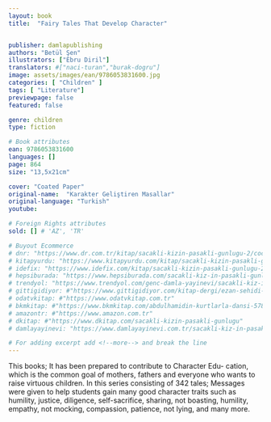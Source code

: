 ```yaml
---
layout: book
title:  "Fairy Tales That Develop Character"


publisher: damlapublishing
authors: "Betül Şen"
illustrators: ["Ebru Diril"]
translators: #["naci-turan","burak-dogru"]
image: assets/images/ean/9786053831600.jpg
categories: [ "Children" ]
tags: [ "Literature"]
previewpage: false
featured: false

genre: children
type: fiction

# Book attributes
ean: 9786053831600
languages: []
page: 864
size: "13,5x21cm"

cover: "Coated Paper"
original-name:  "Karakter Geliştiren Masallar"
original-language: "Turkish"
youtube:

# Foreign Rights attributes
sold: [] # 'AZ', 'TR'

# Buyout Ecommerce
# dnr: "https://www.dr.com.tr/kitap/sacakli-kizin-pasakli-gunlugu-2/cocuk-ve-genclik/genclik-10-yas/roman-oyku/urunno=0001893059001"
# kitapyurdu: "https://www.kitapyurdu.com/kitap/sacakli-kizin-pasakli-gunlugu-2-/560122.html&filter_name=Sa%C3%A7akl%C4%B1+K%C4%B1z%27%C4%B1n+Pasakl%C4%B1+G%C3%BCnl%C3%BC%C4%9F%C3%BC+2"
# idefix: "https://www.idefix.com/kitap/sacakli-kizin-pasakli-gunlugu-2/cocuk-ve-genclik/genclik-10-yas/roman-oyku/urunno=0001893059001"
# hepsiburada: "https://www.hepsiburada.com/sacakli-kiz-in-pasakli-gunlugu-2-damla-yayinevi-p-HBV000012ER86"
# trendyol: "https://www.trendyol.com/genc-damla-yayinevi/sacakli-kiz-in-pasakli-gunlugu-2-p-54825777"
# gittigidiyor: #"https://www.gittigidiyor.com/kitap-dergi/ezan-sehidi-adnan-menderes_pdp_732728793"
# odatvkitap: #"https://www.odatvkitap.com.tr"
# bkmkitap: #"https://www.bkmkitap.com/abdulhamidin-kurtlarla-dansi-578226"
# amazontr: #"https://www.amazon.com.tr"
# dkitap: #"https://www.dkitap.com/sacakli-kizin-pasakli-gunlugu"
# damlayayinevi: "https://www.damlayayinevi.com.tr/sacakli-kiz-in-pasakli-gunlugu-2-bu-iste-bi-terslik-var"

# For adding excerpt add <!--more--> and break the line
---
```

This books; It has been prepared to contribute to Character Edu-
cation, which is the common goal of mothers, fathers and everyone
who wants to raise virtuous children.
In this series consisting of 342 tales; Messages were given to help
students gain many good character traits such as humility, justice,
diligence, self-sacrifice, sharing, not boasting, humility, empathy, not
mocking, compassion, patience, not lying, and many more.
<!--more--> 

